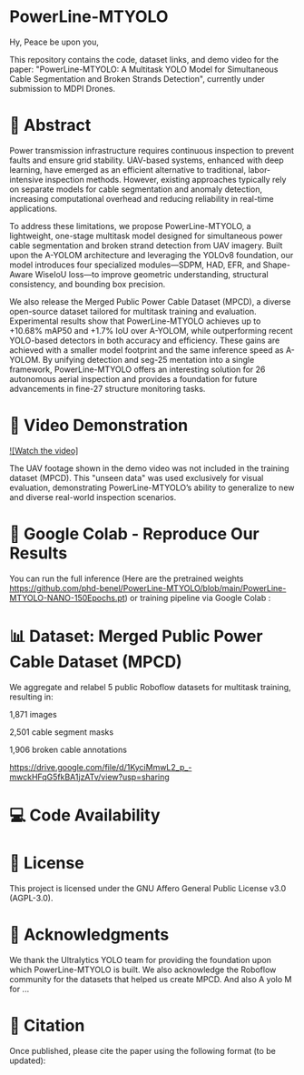 # PowerLine-MTYOLO

Hy, Peace be upon you,

This repository contains the code, dataset links, and demo video for the paper:
"PowerLine-MTYOLO: A Multitask YOLO Model for Simultaneous Cable Segmentation and Broken Strands Detection", currently under submission to MDPI Drones.

# 📜 Abstract

Power transmission infrastructure requires continuous inspection to prevent faults and ensure grid stability. UAV-based systems, enhanced with deep learning, have emerged as an efficient alternative to traditional, labor-intensive inspection methods. However, existing approaches typically rely on separate models for cable segmentation and anomaly detection, increasing computational overhead and reducing reliability in real-time applications.

To address these limitations, we propose PowerLine-MTYOLO, a lightweight, one-stage multitask model designed for simultaneous power cable segmentation and broken strand detection from UAV imagery. Built upon the A-YOLOM architecture and leveraging the YOLOv8 foundation, our model introduces four specialized modules—SDPM, HAD, EFR, and Shape-Aware WiseIoU loss—to improve geometric understanding, structural consistency, and bounding box precision.

We also release the Merged Public Power Cable Dataset (MPCD), a diverse open-source dataset tailored for multitask training and evaluation. Experimental results show that PowerLine-MTYOLO achieves up to +10.68% mAP50 and +1.7% IoU over A-YOLOM, while outperforming recent YOLO-based detectors in both accuracy and efficiency. These gains are achieved with a smaller model footprint and the same inference speed as A-YOLOM. By unifying detection and seg-25 mentation into a single framework, PowerLine-MTYOLO offers an interesting solution for 26 autonomous aerial inspection and provides a foundation for future advancements in fine-27 structure monitoring tasks.

 # 🎥 Video Demonstration
 
[![Watch the video]]([https://drive.google.com/file/d/122BRphRAKhlTAp2rE0tgdhc-rcOQG-br/view?usp=sharing](https://drive.google.com/file/d/1BAyHy7wOnVeD2ZADb3s6ebX8UoOnylSc/view?usp=sharing))


The UAV footage shown in the demo video was not included in the training dataset (MPCD). This "unseen data" was used exclusively for visual evaluation, demonstrating PowerLine-MTYOLO’s ability to generalize to new and diverse real-world inspection scenarios.


# 🧪 Google Colab - Reproduce Our Results

You can run the full inference (Here are the pretrained weights https://github.com/phd-benel/PowerLine-MTYOLO/blob/main/PowerLine-MTYOLO-NANO-150Epochs.pt) or training pipeline via Google Colab :

# 📊 Dataset: Merged Public Power Cable Dataset (MPCD)

We aggregate and relabel 5 public Roboflow datasets for multitask training, resulting in:

1,871 images

2,501 cable segment masks

1,906 broken cable annotations

https://drive.google.com/file/d/1KyciMmwL2_p_-mwckHFqG5fkBA1jzATv/view?usp=sharing

# 💻 Code Availability


# 📄 License
This project is licensed under the GNU Affero General Public License v3.0 (AGPL-3.0).

# 🙏 Acknowledgments
We thank the Ultralytics YOLO team for providing the foundation upon which PowerLine-MTYOLO is built.
We also acknowledge the Roboflow community for the datasets that helped us create MPCD.
And also A yolo M for ...

# 📌 Citation
Once published, please cite the paper using the following format (to be updated): 
